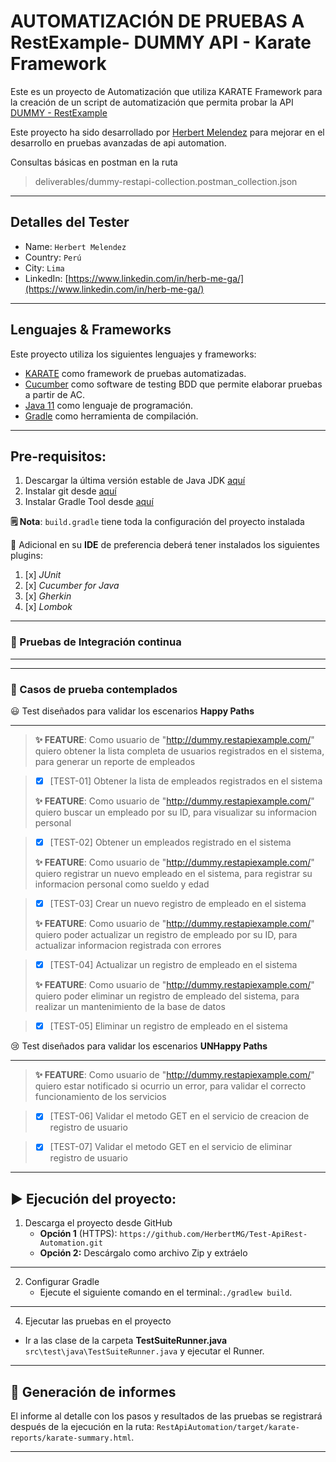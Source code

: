 # AUTOMATIZACIÓN DE PRUEBAS A RestExample- DUMMY API - Karate Framework

Este es un proyecto de Automatización que utiliza KARATE Framework
para la creación de un script de automatización que permita probar la
API [DUMMY - RestExample](https://dummy.restapiexample.com/api/v1)

Este proyecto ha sido desarrollado por [Herbert Melendez](https://www.linkedin.com/in/herb-me-ga/) para mejorar en el
desarrollo en pruebas avanzadas de api automation.

Consultas básicas en postman en la ruta 
> 
> deliverables/dummy-restapi-collection.postman_collection.json
>
***

## Detalles del Tester

* Name: `Herbert Melendez`
* Country: `Perú`
* City: `Lima`
* LinkedIn: [https://www.linkedin.com/in/herb-me-ga/](https://www.linkedin.com/in/herb-me-ga/)

***

##  Lenguajes & Frameworks

Este proyecto utiliza los siguientes lenguajes y frameworks:

* [KARATE](https://serenity-bdd.github.io/theserenitybook/latest/index.html) como framework de pruebas
  automatizadas.
* [Cucumber](https://cucumber.io/) como software de testing BDD que permite elaborar pruebas a partir de AC.
* [Java 11](https://www.oracle.com/java/technologies/javase/jdk11-archive-downloads.html) como lenguaje de
  programación.
* [Gradle](https://maven.apache.org/download.cgi?.) como herramienta de compilación.

***

##  Pre-requisitos: 

1. Descargar la última versión estable de Java
   JDK [aquí](https://www.oracle.com/co/java/technologies/javase/jdk11-archive-downloads.html)
2. Instalar git desde [aquí](https://git-scm.com)
3. Instalar Gradle Tool desde [aquí](https://gradle.org/install/)

**🗒️ Nota**: `build.gradle` tiene toda la configuración del proyecto instalada

👀 Adicional en su **IDE** de preferencia deberá tener instalados los siguientes plugins:

1. [x] *JUnit*
2. [x] *Cucumber for Java*
3. [x] *Gherkin*
4. [x] *Lombok*

***

### 🚀 Pruebas de Integración continua

---

***

### 🧪 Casos de prueba contemplados

😃 Test diseñados para validar los escenarios **Happy Paths** 
***
> **✨ FEATURE**: Como usuario de "http://dummy.restapiexample.com/"
  quiero obtener la lista completa de usuarios registrados en el sistema,
  para generar un reporte de empleados

> - [x] [TEST-01] Obtener la lista de empleados registrados en el sistema
>
> **✨ FEATURE**: Como usuario de "http://dummy.restapiexample.com/"
  quiero buscar un empleado por su ID,
  para visualizar su informacion personal

> - [x] [TEST-02] Obtener un empleados registrado en el sistema
>
> **✨ FEATURE**: Como usuario de "http://dummy.restapiexample.com/"
  quiero registrar un nuevo empleado en el sistema,
  para registrar su informacion personal como sueldo y edad

> - [x] [TEST-03] Crear un nuevo registro de empleado en el sistema
>
> **✨ FEATURE**: Como usuario de "http://dummy.restapiexample.com/"
  quiero poder actualizar un registro de empleado por su ID,
  para actualizar informacion registrada con errores

> - [x] [TEST-04] Actualizar un registro de empleado en el sistema
>
> **✨ FEATURE**: Como usuario de "http://dummy.restapiexample.com/"
  quiero poder eliminar un registro de empleado del sistema,
  para realizar un mantenimiento de la base de datos

> - [x] [TEST-05] Eliminar un registro de empleado en el sistema
>

😢 Test diseñados para validar los escenarios **UNHappy Paths**
***
> **✨ FEATURE**: Como usuario de "http://dummy.restapiexample.com/"
  quiero estar notificado si ocurrio un error,
  para validar el correcto funcionamiento de los servicios

> - [x] [TEST-06] Validar el metodo GET en el servicio de creacion de registro de usuario

> - [x] [TEST-07] Validar el metodo GET en el servicio de eliminar registro de usuario


***

## ▶️ Ejecución del proyecto:

1. Descarga el proyecto desde GitHub
    * **Opción 1** (HTTPS): `https://github.com/HerbertMG/Test-ApiRest-Automation.git`
    * **Opción 2:** Descárgalo como archivo Zip y extráelo

***

2. Configurar Gradle
    * Ejecute el siguiente comando en el terminal:`./gradlew build`.

***

4. Ejecutar las pruebas en el proyecto

* Ir a las clase de la carpeta **TestSuiteRunner.java** `src\test\java\TestSuiteRunner.java` y ejecutar
  el Runner.

***

## 📄 Generación de informes

El informe al detalle con los pasos y resultados de las pruebas se registrará después de la ejecución en la ruta:
`RestApiAutomation/target/karate-reports/karate-summary.html`.

***